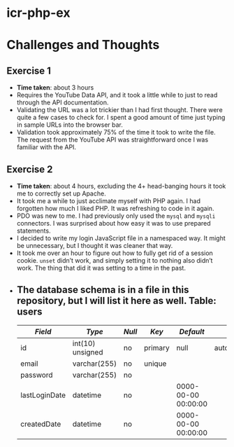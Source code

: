 icr-php-ex
==========

# Challenges and Thoughts
## Exercise 1
* **Time taken**: about 3 hours
* Requires the YouTube Data API, and it took a little while to just
  to read through the API documentation.
* Validating the URL was a lot trickier than I had first thought. There were
  quite a few cases to check for. I spent a good amount of time just typing
  in sample URLs into the browser bar.
* Validation took approximately 75% of the time it took to write the file.
  The request from the YouTube API was straightforward once I was familiar
  with the API.

## Exercise 2
* **Time taken**: about 4 hours, excluding the 4+ head-banging hours it took me
  to correctly set up Apache.
* It took me a while to just acclimate myself with PHP again. I had forgotten
  how much I liked PHP. It was refreshing to code in it again.
* PDO was new to me. I had previously only used the `mysql` and `mysqli`
  connectors. I was surprised about how easy it was to use prepared statements.
* I decided to write my login JavaScript file in a namespaced way. It might
  be unnecessary, but I thought it was cleaner that way.
* It took me over an hour to figure out how to fully get rid of a session
  cookie. `unset` didn’t work, and simply setting it to nothing also didn’t
  work. The thing that did it was setting to a time in the past.
* The database schema is in a file in this repository, but I will list it here
  as well.
  **Table: users**
  ------------
  *Field* | *Type* | *Null* | *Key* | *Default* | *Extra*
  ------|------|------|-----|---------|------
  id | int(10) unsigned | no | primary | null | auto_increment
  email | varchar(255) | no | unique | |
  password | varchar(255) | no | | |
  lastLoginDate | datetime | no | | 0000-00-00 00:00:00 |
  createdDate | datetime | no | | 0000-00-00 00:00:00 |
